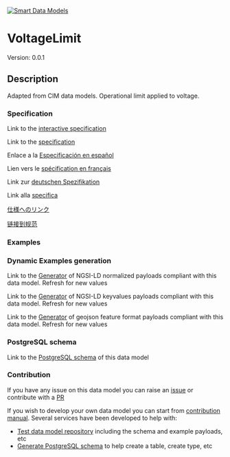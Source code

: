 [![Smart Data Models](https://smartdatamodels.org/wp-content/uploads/2022/01/SmartDataModels_logo.png "Logo")](https://smartdatamodels.org)
# VoltageLimit
Version: 0.0.1

## Description 

Adapted from CIM data models. Operational limit applied to voltage.
### Specification

Link to the [interactive specification](https://swagger.lab.fiware.org/?url=https://smart-data-models.github.io/dataModel.EnergyCIM/VoltageLimit/swagger.yaml)

Link to the [specification](https://github.com/smart-data-models/dataModel.EnergyCIM/blob/master/VoltageLimit/doc/spec.md)

Enlace a la [Especificación en español](https://github.com/smart-data-models/dataModel.EnergyCIM/blob/master/VoltageLimit/doc/spec_ES.md)

Lien vers le [spécification en français](https://github.com/smart-data-models/dataModel.EnergyCIM/blob/master/VoltageLimit/doc/spec_FR.md)

Link zur [deutschen Spezifikation](https://github.com/smart-data-models/dataModel.EnergyCIM/blob/master/VoltageLimit/doc/spec_DE.md)

Link alla [specifica](https://github.com/smart-data-models/dataModel.EnergyCIM/blob/master/VoltageLimit/doc/spec_IT.md)

[仕様へのリンク](https://github.com/smart-data-models/dataModel.EnergyCIM/blob/master/VoltageLimit/doc/spec_JA.md)

[链接到规范](https://github.com/smart-data-models/dataModel.EnergyCIM/blob/master/VoltageLimit/doc/spec_ZH.md)
### Examples
### Dynamic Examples generation

Link to the [Generator](https://smartdatamodels.org/extra/ngsi-ld_generator.php?schemaUrl=https://raw.githubusercontent.com/smart-data-models/dataModel.EnergyCIM/master/VoltageLimit/schema.json&email=info@smartdatamodels.org) of NGSI-LD normalized payloads compliant with this data model. Refresh for new values

Link to the [Generator](https://smartdatamodels.org/extra/ngsi-ld_generator_keyvalues.php?schemaUrl=https://raw.githubusercontent.com/smart-data-models/dataModel.EnergyCIM/master/VoltageLimit/schema.json&email=info@smartdatamodels.org) of NGSI-LD keyvalues payloads compliant with this data model. Refresh for new values

Link to the [Generator](https://smartdatamodels.org/extra/geojson_features_generator.php?schemaUrl=https://raw.githubusercontent.com/smart-data-models/dataModel.EnergyCIM/master/VoltageLimit/schema.json&email=info@smartdatamodels.org) of geojson feature format payloads compliant with this data model. Refresh for new values
### PostgreSQL schema

Link to the [PostgreSQL schema](https://smart-data-models.github.io/dataModel.EnergyCIM/VoltageLimit/schema.sql) of this data model
### Contribution

 If you have any issue on this data model you can raise an [issue](https://github.com/smart-data-models/dataModel.EnergyCIM/issues)  or contribute with a [PR](https://github.com/smart-data-models/dataModel.EnergyCIM/pulls)

 If you wish to develop your own data model you can start from [contribution manual](https://bit.ly/contribution_manual). Several services have been developed to help with: 
 - [Test data model repository](https://smartdatamodels.org/index.php/data-models-contribution-api/) including the schema and example payloads, etc
 - [Generate PostgreSQL schema](https://smartdatamodels.org/index.php/sql-service/) to help create a table, create type, etc